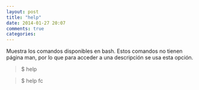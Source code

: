 ```yaml
---
layout: post
title: "help"
date: 2014-01-27 20:07
comments: true
categories: 
---
```

Muestra los comandos disponibles en bash. Estos comandos no tienen página man, por lo que para acceder a una descripción se usa esta opción.

>$ help

>$ help fc

